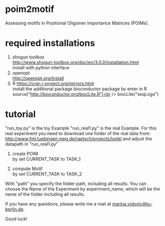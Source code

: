# poim2motif
Assessing motifs in Positional Oligomer Importance Matrices (POIMs).

# required installations

1. shogun toolbox<br />
    http://www.shogun-toolbox.org/doc/en/3.0.0/installation.html<br />
    install with python interface
2. openopt<br />
    http://openopt.org/Install
3. R
    https://cran.r-project.org/mirrors.html <br />
    install the additional package bioconductor package by enter in R<br />
        source("http://bioconductor.org/biocLite.R")<br />
        biocLite("seqLogo")<br />


# tutorial

"run_toy.py" is the toy Example
"run_real1.py" is the real Example. For this real experiment you need to download one folder of the real data from: http://www.fml.tuebingen.mpg.de/raetsch/projects/lsmkl and adjust the datapath in "run_real1.py"


1. create POIM<br />
    by set CURRENT_TASK to TASK_1

    
2. compute Motif<br />
    by set CURRENT_TASK to TASK_2

With "path" you specify the folder path, including all results.
You can choose the Name of the Experiment by experiment_name, which will be the name of the folder including all results.

If you have any questions, please write me a mail at marina.vidovic@tu-berlin.de.

Good luck!

